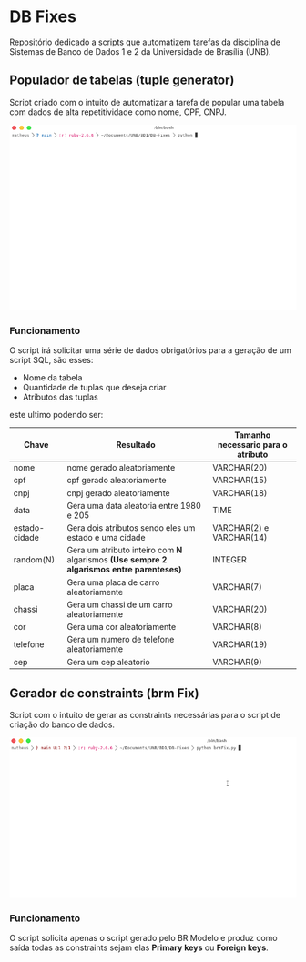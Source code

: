 # DB Fixes

Repositório dedicado a scripts que automatizem tarefas da disciplina de
Sistemas de Banco de Dados 1 e 2 da Universidade de Brasília (UNB).

## Populador de tabelas (tuple generator)

Script criado com o intuito de automatizar a tarefa de popular uma tabela com
dados de alta repetitividade como nome, CPF, CNPJ.

![tuple generator example](assets/example.gif)

### Funcionamento

O script irá solicitar uma série de dados obrigatórios para a geração de um 
script SQL, são esses:

* Nome da tabela
* Quantidade de tuplas que deseja criar
* Atributos das tuplas

este ultimo podendo ser:

| Chave | Resultado | Tamanho necessario para o atributo |
|--|--|--|
| nome | nome gerado aleatoriamente | VARCHAR(20) |
| cpf | cpf gerado aleatoriamente | VARCHAR(15) |
| cnpj | cnpj gerado aleatoriamente | VARCHAR(18) |
| data | Gera uma data aleatoria entre 1980 e 205 | TIME | 
| estado-cidade | Gera dois atributos sendo eles um estado e uma cidade | VARCHAR(2) e VARCHAR(14) |
| random(N) | Gera um atributo inteiro com **N** algarismos **(Use sempre 2 algarismos entre parenteses)** | INTEGER |
| placa | Gera uma placa de carro aleatoriamente | VARCHAR(7) |
| chassi | Gera um chassi de um carro aleatoriamente | VARCHAR(20) |
| cor | Gera uma cor aleatoriamente | VARCHAR(8) |
| telefone | Gera um numero de telefone aleatoriamente | VARCHAR(19) |
| cep | Gera um cep aleatorio | VARCHAR(9) |

## Gerador de constraints (brm Fix)

Script com o intuito de gerar as constraints necessárias para o script de criação do banco de dados.

![Br Modelo fix](assets/example2.gif)

### Funcionamento

O script solicita apenas o script gerado pelo BR Modelo e produz como saída todas as constraints 
sejam elas **Primary keys** ou **Foreign keys**.


